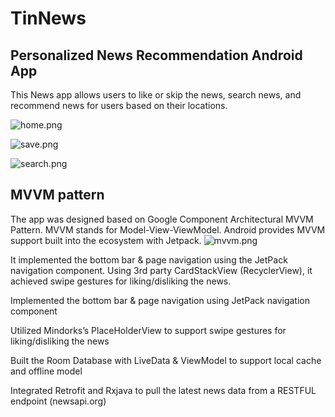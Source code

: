 # TinNews

## Personalized News Recommendation Android App

This News app allows users to like or skip the news, search news, and recommend news for users based on their locations. 

![home.png](img/home.png)

![save.png](img/save.png)

![search.png](img/search.png)


## MVVM pattern

The app was designed based on Google Component Architectural MVVM Pattern. MVVM stands for Model-View-ViewModel. Android provides MVVM support built into the ecosystem with Jetpack. 
![mvvm.png](img/mvvm.png)



It implemented the bottom bar & page navigation using the JetPack navigation component. Using 3rd party CardStackView (RecyclerView), it achieved swipe gestures for liking/disliking the news. 

Implemented the bottom bar & page navigation using JetPack navigation component

Utilized Mindorks’s PlaceHolderView to support swipe gestures for liking/disliking the news

Built the Room Database with LiveData & ViewModel to support local cache and offline model

Integrated Retrofit and Rxjava to pull the latest news data from a RESTFUL endpoint (newsapi.org)

